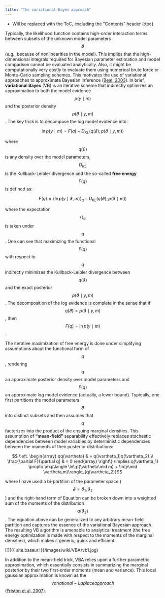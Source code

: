 ```yaml
---
title: "The variational Bayes approach"
---
```

* Will be replaced with the ToC, excluding the "Contents" header
{:toc}

Typically, the likelihood function contains high-order interaction terms between subsets of the unknown model parameters $$\vartheta$$ (e.g., because of nonlinearities in the model). This implies that the high-dimensional integrals required for Bayesian parameter estimation and model comparison cannot be evaluated analytically. Also, it might be computationally very costly to evaluate them using numerical brute force or Monte-Carlo sampling schemes. This motivates the use of variational approaches to approximate Bayesian inference ([Beal, 2003](https://en.wikipedia.org/wiki/Variational_Bayesian_methods)). In brief, **variational Bayes** (VB) is an iterative scheme that indirectly optimizes an approximation to both the model evidence $$p(y\mid m)$$ and the posterior density $$p(\vartheta\mid y,m)$$. The key trick is to decompose the log model evidence into:

$$\ln p(y\mid m)=F(q)+D_{KL} (q(\vartheta);p(\vartheta\mid y,m))$$


where $$q(\theta)$$  is any density over the model parameters, $$D_{KL}$$ is the Kullback-Leibler divergence and the so-called **free energy** $$F(q)$$  is defined as:

$$F(q)=\langle \ln p(y\mid \vartheta,m) \rangle_q-D_{KL}(q(\vartheta);p(\vartheta\mid m))$$

where the expectation $$\langle\rangle_q$$ is taken under $$q$$. One can see that maximizing the functional $$F(q)$$  with respect to $$q$$ indirectly minimizes the Kullback-Leibler divergence between $$q(\vartheta)$$ and the exact posterior $$p(\vartheta\mid y,m)$$. The decomposition of the log evidence is complete in the sense that if $$q(\vartheta)=p(\vartheta\mid y,m)$$, then $$F(q)=\ln p(y\mid m)$$.

The iterative maximization of free energy is done under simplifying assumptions about the functional
form of $$q$$, rendering $$q$$ an approximate posterior density over model parameters and $$F(q)$$ an approximate log model evidence (actually, a lower bound). Typically, one first partitions the model parameters $$\vartheta$$ into distinct subsets and then assumes that $$q$$ factorizes into the product of the ensuing marginal densities. This assumption of **“mean-field”** separability effectively replaces stochastic dependencies between model variables by deterministic dependencies between the moments of their posterior distributions:

$$ \left.
\begin{array}
qq(\vartheta) & = q(\vartheta_1)q(\vartheta_2) \\
\frac{\partial F}{\partial q} & = 0
 \end{array}
\right\}
\implies q(\vartheta_1) \propto \exp\langle \ln\:p(\vartheta\mid m) + \ln(y\mid \vartheta,m)\rangle_{q(\vartheta_2)}$$

where I have used a bi-partition of the parameter space ($$\vartheta={\vartheta_1,\vartheta_2}$$) and the right-hand term of Equation can be broken down into a weighted sum of the moments of the distribution $$q(\vartheta_2)$$. The equation above can be generalized to any arbitrary mean-field partition and captures the essence of the variational Bayesian approach. The resulting VB algorithm is amenable to analytical treatment (the free energy optimization is made with respect to the moments of the marginal densities), which makes it generic, quick and efficient.

![]({{ site.baseurl }}/images/wiki/VBA/vb1.jpg)

In addition to the mean-field trick, VBA relies upon a further parametric approximation, which essentially consists in summarizing the marginal posterior by their two first-order moments (mean and variance). This local gaussian approximation is known as the $$variational-Laplace approach$$ ([Friston et al. 2007](https://www.ncbi.nlm.nih.gov/pubmed/17055746)).

